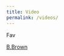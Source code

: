 ```yaml
---
title: Video
permalink: /videos/
---
```


Fav

[B.Brown](https://www.youtube.com/watch?v=1Evwgu369Jw)
